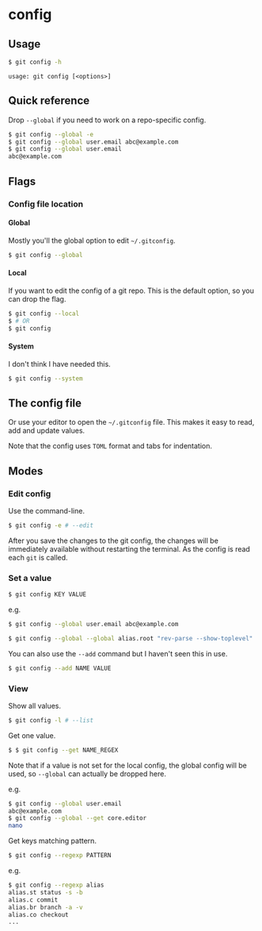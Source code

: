 # config


## Usage

```sh
$ git config -h
```
```
usage: git config [<options>]
```


## Quick reference

Drop `--global` if you need to work on a repo-specific config.

```sh
$ git config --global -e 
$ git config --global user.email abc@example.com
$ git config --global user.email
abc@example.com
```


## Flags

### Config file location

#### Global

Mostly you'll the global option to edit `~/.gitconfig`.

```sh
$ git config --global
```

#### Local

If you want to edit the config of a git repo. This is the default option, so you can drop the flag.

```sh
$ git config --local
$ # OR
$ git config
```

#### System

I don't think I have needed this.

```sh
$ git config --system  
```
     
## The config file

Or use your editor to open the `~/.gitconfig` file. This makes it easy to read, add and update values.

Note that the config uses `TOML` format and tabs for indentation.


## Modes

### Edit config

Use the command-line.

```sh
$ git config -e # --edit
```

After you save the changes to the git config, the changes will be immediately available without restarting the terminal. As the config is read each `git` is called.

### Set a value

```sh
$ git config KEY VALUE
```

e.g.

```sh
$ git config --global user.email abc@example.com

$ git config --global --global alias.root "rev-parse --show-toplevel"
```

You can also use the `--add` command but I haven't seen this in use.

```sh
$ git config --add NAME VALUE
```

### View

Show all values.

```sh
$ git config -l # --list
```

Get one value.

```sh
$ $ git config --get NAME_REGEX
```

Note that if a value is not set for the local config, the global config will be used, so `--global` can actually be dropped here.

e.g.

```sh
$ git config --global user.email
abc@example.com
$ git config --global --get core.editor
nano
```

Get keys matching pattern.

```sh
$ git config --regexp PATTERN
```

e.g.

```sh
$ git config --regexp alias
alias.st status -s -b
alias.c commit
alias.br branch -a -v
alias.co checkout
...
```
